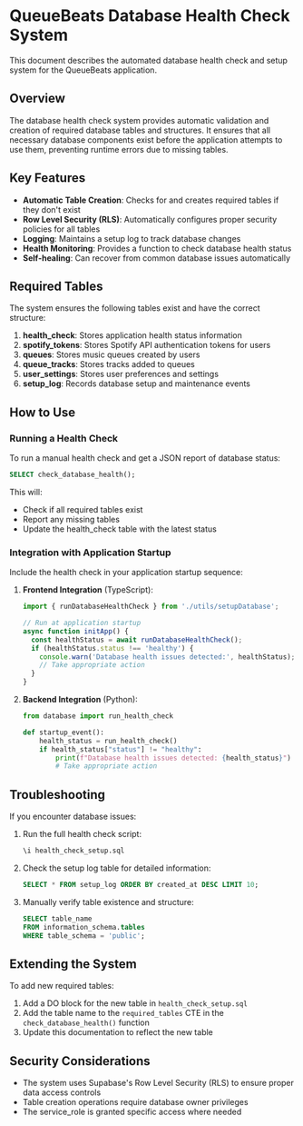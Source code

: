 # QueueBeats Database Health Check System

This document describes the automated database health check and setup system for the QueueBeats application.

## Overview

The database health check system provides automatic validation and creation of required database tables and structures. It ensures that all necessary database components exist before the application attempts to use them, preventing runtime errors due to missing tables.

## Key Features

- **Automatic Table Creation**: Checks for and creates required tables if they don't exist
- **Row Level Security (RLS)**: Automatically configures proper security policies for all tables
- **Logging**: Maintains a setup log to track database changes
- **Health Monitoring**: Provides a function to check database health status
- **Self-healing**: Can recover from common database issues automatically

## Required Tables

The system ensures the following tables exist and have the correct structure:

1. **health_check**: Stores application health status information
2. **spotify_tokens**: Stores Spotify API authentication tokens for users
3. **queues**: Stores music queues created by users
4. **queue_tracks**: Stores tracks added to queues
5. **user_settings**: Stores user preferences and settings
6. **setup_log**: Records database setup and maintenance events

## How to Use

### Running a Health Check

To run a manual health check and get a JSON report of database status:

```sql
SELECT check_database_health();
```

This will:
- Check if all required tables exist
- Report any missing tables
- Update the health_check table with the latest status

### Integration with Application Startup

Include the health check in your application startup sequence:

1. **Frontend Integration** (TypeScript):
   ```typescript
   import { runDatabaseHealthCheck } from './utils/setupDatabase';

   // Run at application startup
   async function initApp() {
     const healthStatus = await runDatabaseHealthCheck();
     if (healthStatus.status !== 'healthy') {
       console.warn('Database health issues detected:', healthStatus);
       // Take appropriate action
     }
   }
   ```

2. **Backend Integration** (Python):
   ```python
   from database import run_health_check

   def startup_event():
       health_status = run_health_check()
       if health_status["status"] != "healthy":
           print(f"Database health issues detected: {health_status}")
           # Take appropriate action
   ```

## Troubleshooting

If you encounter database issues:

1. Run the full health check script:
   ```sql
   \i health_check_setup.sql
   ```

2. Check the setup log table for detailed information:
   ```sql
   SELECT * FROM setup_log ORDER BY created_at DESC LIMIT 10;
   ```

3. Manually verify table existence and structure:
   ```sql
   SELECT table_name 
   FROM information_schema.tables 
   WHERE table_schema = 'public';
   ```

## Extending the System

To add new required tables:

1. Add a DO block for the new table in `health_check_setup.sql`
2. Add the table name to the `required_tables` CTE in the `check_database_health()` function
3. Update this documentation to reflect the new table

## Security Considerations

- The system uses Supabase's Row Level Security (RLS) to ensure proper data access controls
- Table creation operations require database owner privileges
- The service_role is granted specific access where needed
